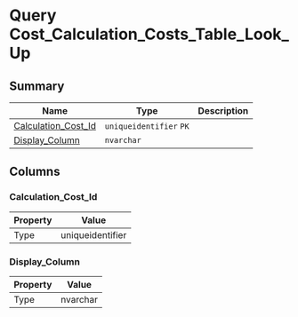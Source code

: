 # Query Cost_Calculation_Costs_Table_Look_Up


## Summary

| Name | Type | Description |
| - | - | --- |
|[Calculation_Cost_Id](#calculation_cost_id)|`uniqueidentifier` `PK`||
|[Display_Column](#display_column)|`nvarchar` ||

## Columns

### Calculation_Cost_Id

| Property | Value |
| - | - |
|Type|uniqueidentifier|

### Display_Column

| Property | Value |
| - | - |
|Type|nvarchar|


